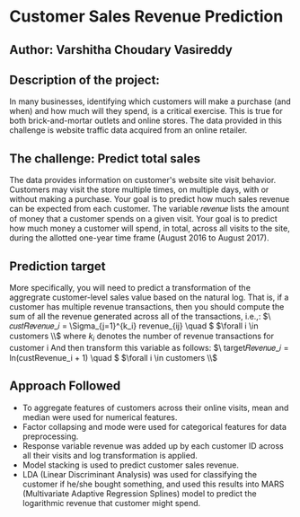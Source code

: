# **Customer Sales Revenue Prediction**
## Author: Varshitha Choudary Vasireddy
## Description of the project:
In many businesses, identifying which customers will make a purchase (and when) and how much will they spend, is a critical exercise. This is true for both brick-and-mortar outlets and online stores. The data provided in this challenge is website traffic data acquired from an online retailer.

## **The challenge: Predict total sales**
The data provides information on customer's website site visit behavior. Customers may visit the store multiple times, on multiple days, with or without making a purchase. Your goal is to predict how much sales revenue can be expected from each customer. The variable 𝑟𝑒𝑣𝑒𝑛𝑢𝑒 lists the amount of money that a customer spends on a given visit. Your goal is to predict how much money a customer will spend, in total, across all visits to the site, during the allotted one-year time frame (August 2016 to August 2017).

## **Prediction target**
More specifically, you will need to predict a transformation of the aggregrate customer-level sales value based on the natural log. That is, if a customer has multiple revenue transactions, then you should compute the sum of all the revenue generated across all of the transactions, i.e.,:
$\\ 𝑐𝑢𝑠𝑡𝑅𝑒𝑣𝑒𝑛𝑢𝑒_𝑖  =  \Sigma_{j=1}^{k_i} revenue_{ij} \quad $  $\forall i \in customers \\$
where $k_i$ denotes the number of revenue transactions for customer i
And then transform this variable as follows:
$\\ target𝑅𝑒𝑣𝑒𝑛𝑢𝑒_𝑖  =  ln(custRevenue_i + 1) \quad $  $\forall i \in customers \\$

## **Approach Followed**
- To aggregate features of customers across their online visits, mean and median were used for numerical features.
- Factor collapsing and mode were used for categorical features for data preprocessing.
- Response variable revenue was added up by each customer ID across all their visits and log transformation is applied.
- Model stacking is used to predict customer sales revenue.
- LDA (Linear Discriminant Analysis) was used for classifying the customer if he/she bought something, and used this results into MARS (Multivariate Adaptive Regression Splines) model to predict the logarithmic revenue that customer might spend.
